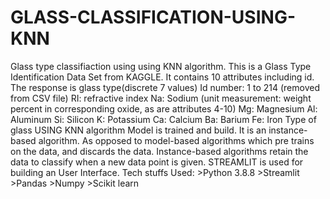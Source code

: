 # GLASS-CLASSIFICATION-USING-KNN
Glass type classifiaction using using KNN algorithm.
This is a Glass Type Identification Data Set from KAGGLE. It contains 10 attributes including id. The response is glass type(discrete 7 values)
Id number: 1 to 214 (removed from CSV file)
RI: refractive index
Na: Sodium (unit measurement: weight percent in corresponding oxide, as are attributes 4-10)
Mg: Magnesium
Al: Aluminum
Si: Silicon
K: Potassium
Ca: Calcium
Ba: Barium
Fe: Iron
Type of glass
USING KNN algorithm Model is trained and build.
It is an instance-based algorithm.
As opposed to model-based algorithms which pre trains on the data, and discards the data. Instance-based algorithms retain the data to classify when a new data point is given.
STREAMLIT  is used for building an User Interface.
Tech stuffs Used:
    >Python 3.8.8
    >Streamlit
    >Pandas
    >Numpy
    >Scikit learn
